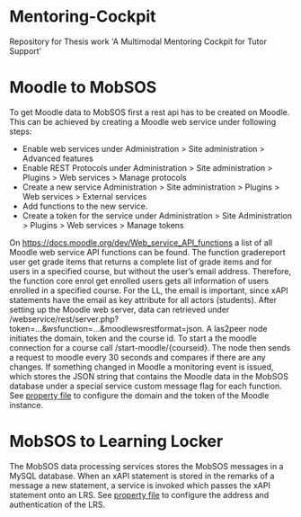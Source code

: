 # Mentoring-Cockpit
Repository for Thesis work 'A Multimodal Mentoring Cockpit for Tutor Support'

# Moodle to MobSOS
To get Moodle data to MobSOS first a rest api has to be created on Moodle. This can be achieved by creating a Moodle web service under following steps:
- Enable web services under Administration > Site administration > Advanced features
- Enable REST Protocols under Administration > Site administration > Plugins > Web services > Manage protocols
- Create a new service Administration > Site administration > Plugins > Web services > External services
- Add functions to the new service.
- Create a token for the service under Administration > Site Administration > Plugins > Web services > Manage tokens

On https://docs.moodle.org/dev/Web_service_API_functions a list of all Moodle web service API functions can be found. The function gradereport user get grade items that returns a complete list of grade items and for users in a specified course, but without the user’s email address. Therefore, the function core enrol get enrolled users gets
all information of users enrolled in a specified course. For the LL, the email is important, since xAPI statements have the email as key attribute for all actors (students). After setting up the Moodle web server, data can retrieved under <MoodleDomain> /webservice/rest/server.php?token=...&wsfunction=...&moodlewsrestformat=json. A las2peer node initiates the domain, token and the course id. To start a the moodle connection for a course call <webconnector>/start-moodle/{courseid}. The node then sends a request to moodle every 30 seconds and compares if there are any changes. If something changed in Moodle a monitoring event is issued, which stores the JSON string that contains the Moodle data in the MobSOS database under a special service custom message flag for each function.
See [property file](etc/i5.las2peer.services.mentoringCockpitService.MentoringCockpitService.properties) to configure the domain and the token of the Moodle instance.

# MobSOS to Learning Locker
The MobSOS data processing services stores the MobSOS messages in a MySQL database. When an xAPI statement is stored in the remarks of a message a new statement, a service is invoked which passes the xAPI statement onto an LRS. See [property file](etc/i5.las2peer.services.mentoringCockpitService.MentoringCockpitService.properties) to configure the address and authentication of the LRS.